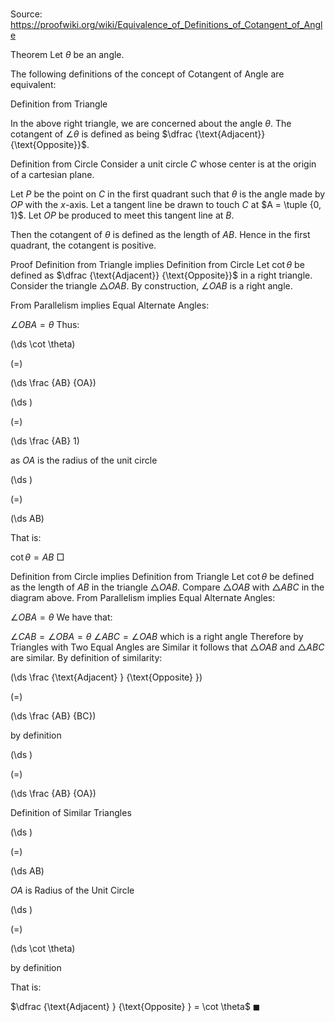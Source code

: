 # 

Source: https://proofwiki.org/wiki/Equivalence_of_Definitions_of_Cotangent_of_Angle



Theorem
Let $\theta$ be an angle.

The following definitions of the concept of Cotangent of Angle are equivalent:

Definition from Triangle

In the above right triangle, we are concerned about the angle $\theta$.
The cotangent of $\angle \theta$ is defined as being $\dfrac {\text{Adjacent}} {\text{Opposite}}$.

Definition from Circle
Consider a unit circle $C$ whose center is at the origin of a cartesian plane.




Let $P$ be the point on $C$ in the first quadrant such that $\theta$ is the angle made by $OP$ with the $x$-axis.
Let a tangent line be drawn to touch $C$ at $A = \tuple {0, 1}$.
Let $OP$ be produced to meet this tangent line at $B$.

Then the cotangent of $\theta$ is defined as the length of $AB$.
Hence in the first quadrant, the cotangent is positive.


Proof
Definition from Triangle implies Definition from Circle
Let $\cot \theta$ be defined as $\dfrac {\text{Adjacent}} {\text{Opposite}}$ in a right triangle.
Consider the triangle $\triangle OAB$.
By construction, $\angle OAB$ is a right angle.

From Parallelism implies Equal Alternate Angles:

$\angle OBA = \theta$
Thus:














\(\ds \cot \theta\)

\(=\)







\(\ds \frac {AB} {OA}\)




















\(\ds \)

\(=\)







\(\ds \frac {AB} 1\)





as $OA$ is the radius of the unit circle














\(\ds \)

\(=\)







\(\ds AB\)









That is:

$\cot \theta = AB$
$\Box$


Definition from Circle implies Definition from Triangle
Let $\cot \theta$ be defined as the length of $AB$ in the triangle $\triangle OAB$.
Compare $\triangle OAB$ with $\triangle ABC$ in the diagram above.
From Parallelism implies Equal Alternate Angles:

$\angle OBA = \theta$
We have that:

$\angle CAB = \angle OBA = \theta$
$\angle ABC = \angle OAB$ which is a right angle
Therefore by Triangles with Two Equal Angles are Similar it follows that $\triangle OAB$ and $\triangle ABC$ are similar.
By definition of similarity:














\(\ds \frac {\text{Adjacent} } {\text{Opposite} }\)

\(=\)







\(\ds \frac {AB} {BC}\)





by definition














\(\ds \)

\(=\)







\(\ds \frac {AB} {OA}\)





Definition of Similar Triangles














\(\ds \)

\(=\)







\(\ds AB\)





$OA$ is Radius of the Unit Circle














\(\ds \)

\(=\)







\(\ds \cot \theta\)





by definition



That is:

$\dfrac {\text{Adjacent} } {\text{Opposite} } = \cot \theta$
$\blacksquare$





